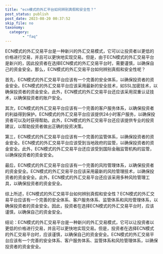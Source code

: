 ```yaml
---
title: "ecn模式的外汇平台如何辨别真假和安全性？"
post_status: publish
post_date: 2023-08-20 00:37:52
skip_file: no
taxonomy:
  category:
        - "faq"
---
```


ECN模式的外汇交易平台是一种新兴的外汇交易模式，它可以让投资者以更低的价格进行交易，并且可以更快地实现交易。但是，由于ECN模式的外汇交易平台是新兴的，因此投资者在选择ECN模式的外汇交易平台时，需要谨慎，以确保自己的资金安全。那么，ECN模式的外汇交易平台如何辨别真假和安全性呢？

首先，ECN模式的外汇交易平台应该有一个完善的安全体系，以确保投资者的资金安全。ECN模式的外汇交易平台应该采用最新的安全技术，如SSL加密技术，以确保投资者的资金安全。此外，ECN模式的外汇交易平台还应该采用双重认证技术，以确保投资者的账户安全。

其次，ECN模式的外汇交易平台应该有一个完善的客户服务体系，以确保投资者的利益得到保护。ECN模式的外汇交易平台应该提供24小时客户服务，以确保投资者可以及时获得帮助。此外，ECN模式的外汇交易平台还应该提供专业的投资建议，以帮助投资者做出正确的投资决策。

第三，ECN模式的外汇交易平台应该有一个完善的监管体系，以确保投资者的资金安全。ECN模式的外汇交易平台应该受到当地政府的监管，以确保投资者的资金安全。此外，ECN模式的外汇交易平台还应该受到国际金融监管机构的监管，以确保投资者的资金安全。

最后，ECN模式的外汇交易平台应该有一个完善的风险管理体系，以确保投资者的资金安全。ECN模式的外汇交易平台应该采用最新的风险管理技术，以确保投资者的资金安全。此外，ECN模式的外汇交易平台还应该采用多种风险管理工具，以确保投资者的资金安全。

综上所述，ECN模式的外汇交易平台如何辨别真假和安全性？ECN模式的外汇交易平台应该有一个完善的安全体系、客户服务体系、监管体系和风险管理体系，以确保投资者的资金安全。因此，投资者在选择ECN模式的外汇交易平台时，应该谨慎，以确保自己的资金安全。

结论：ECN模式的外汇交易平台是一种新兴的外汇交易模式，它可以让投资者以更低的价格进行交易，并且可以更快地实现交易。但是，投资者在选择ECN模式的外汇交易平台时，应该谨慎，以确保自己的资金安全。ECN模式的外汇交易平台应该有一个完善的安全体系、客户服务体系、监管体系和风险管理体系，以确保投资者的资金安全。
